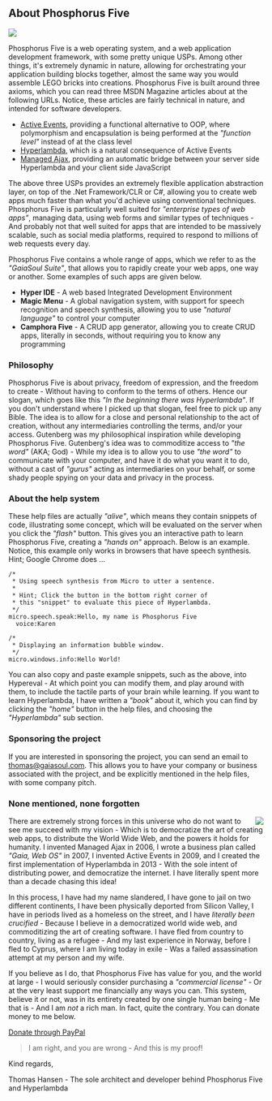 ## About Phosphorus Five

<img class="desktop-help-icon-image" src="/modules/hyper-ide/media/logo.svg" />

Phosphorus Five is a web operating system, and a web application development framework, with some pretty
unique USPs. Among other things, it's extremely dynamic in nature, allowing for orchestrating your application
building blocks together, almost the same way you would assemble LEGO bricks into creations.
Phosphorus Five is built around three axioms, which you can read three MSDN Magazine articles about at the
following URLs. Notice, these articles are fairly technical in nature, and intended for software developers.

* [Active Events](https://msdn.microsoft.com/en-us/magazine/mt795187), providing a functional alternative to OOP, where polymorphism and encapsulation is being performed at the _"function level"_ instead of at the class level
* [Hyperlambda](https://msdn.microsoft.com/en-us/magazine/mt809119), which is a natural consequence of Active Events
* [Managed Ajax](https://msdn.microsoft.com/en-us/magazine/mt826343), providing an automatic bridge between your server side Hyperlambda and your client side JavaScript

The above three USPs provides an extremely flexible application abstraction layer, on top of the .Net Framework/CLR
or C#, allowing you to create web apps much faster than what you'd achieve using conventional techniques.
Phosphorus Five is particularly well suited for _"enterprise types of web apps"_, managing data, using web forms
and similar types of techniques - And probably not that well suited for apps that are intended to be massively
scalable, such as social media platforms, required to respond to millions of web requests every day.

Phosphorus Five contains a whole range of apps, which we refer to as the _"GaiaSoul Suite"_, that allows you
to rapidly create your web apps, one way or another. Some examples of such apps are given below.

* __Hyper IDE__ - A web based Integrated Development Environment
* __Magic Menu__ - A global navigation system, with support for speech recognition and speech synthesis, allowing you to use _"natural language"_ to control your computer
* __Camphora Five__ - A CRUD app generator, allowing you to create CRUD apps, literally in seconds, without requiring you to know any programming

### Philosophy

Phosphorus Five is about privacy, freedom of expression, and the freedom to create - Without having to conform
to the terms of others. Hence our slogan, which goes like this _"In the beginning there was Hyperlambda"_. If you
don't understand where I picked up that slogan, feel free to pick up any Bible. The idea is to allow for a close and
personal relationship to the act of creation, without any intermediaries controlling the terms, and/or your access.
Gutenberg was my philosophical inspiration while developing Phosphorus Five. Gutenberg's idea was to commoditize
access to _"the word"_ (AKA; God) - While my idea is to allow you to use _"the word"_ to communicate with your
computer, and have it do what you want it to do, without a cast of _"gurus"_ acting as intermediaries on your
behalf, or some shady people spying on your data and privacy in the process.

### About the help system

These help files are actually _"alive"_, which means they contain snippets of code, illustrating some concept,
which will be evaluated on the server when you click the _"flash"_ button. This gives you an interactive path
to learn Phosphorus Five, creating a _"hands on"_ approach. Below is an example. Notice, this example
only works in browsers that have speech synthesis. Hint; Google Chrome does ...

```hyperlambda-snippet
/*
 * Using speech synthesis from Micro to utter a sentence.
 *
 * Hint; Click the button in the bottom right corner of
 * this "snippet" to evaluate this piece of Hyperlambda.
 */
micro.speech.speak:Hello, my name is Phosphorus Five
  voice:Karen

/*
 * Displaying an information bubble window.
 */
micro.windows.info:Hello World!
```

You can also copy and paste example snippets, such as the above, into Hypereval - At which point you can modify them,
and play around with them, to include the tactile parts of your brain while learning. If you want to learn
Hyperlambda, I have written a _"book"_ about it, which you can find by clicking the _"home"_ button in the help
files, and choosing the _"Hyperlambda"_ sub section.

### Sponsoring the project

If you are interested in sponsoring the project, you can send an email to thomas@gaiasoul.com. This allows
you to have your company or business associated with the project, and be explicitly mentioned in the help files,
with some company pitch.

### None mentioned, none forgotten

<img style="margin-left:1rem; float:right;max-width: 20%;" src="https://phosphorusfive.files.wordpress.com/2018/02/thomas.jpg" />

There are extremely strong forces in this universe who do not want to see me succeed with my vision - Which
is to democratize the art of creating web apps, to distribute the World Wide Web, and the powers it holds for
humanity. I invented Managed Ajax in 2006, I wrote a business plan called _"Gaia, Web OS"_ in 2007,
I invented Active Events in 2009, and I created the first implementation of Hyperlambda in 2013 - With the sole
intent of distributing power, and democratize the internet. I have literally spent more than a decade
chasing this idea!

In this process, I have had my name slandered, I have gone to jail on two different continents, I have
been physically deported from Silicon Valley, I have in periods lived as a homeless on the street, and I
have _literally been crucified_ - Because I believe in a democratized world wide web, and commoditizing
the art of creating software. I have fled from country to country, living as a refugee - And my last
experience in Norway, before I fled to Cyprus, where I am living today in exile - Was a failed
assassination attempt at my person and my wife.

If you believe as I do, that Phosphorus Five has value for you, and the world at large - I would seriously
consider purchasing a _"commercial license"_ - Or at the very least support me financially
any ways you can. This system, believe it or not, was in its entirety created by one single human being -
Me that is - And I am _not_ a rich man. In fact, quite the contrary. You can donate money to me below.

[Donate through PayPal](https://www.paypal.com/cgi-bin/webscr?cmd=_s-xclick&hosted_button_id=4RL5XLLZYNBF2)


> I am right, and you are wrong - And this is my proof!


Kind regards,

Thomas Hansen - The sole architect and developer behind Phosphorus Five and Hyperlambda
